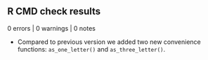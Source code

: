 ## R CMD check results

0 errors | 0 warnings | 0 notes

* Compared to previous version we added two new convenience functions:
`as_one_letter()` and `as_three_letter()`.
